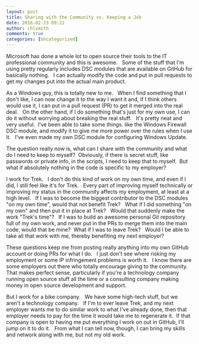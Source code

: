 ```yaml
---
layout: post
title: Sharing with the Community vs. Keeping a Job
date: 2016-02-23 09:21
author: chlsmith
comments: true
categories: [Uncategorized]
---
```

Microsoft has done a whole lot to open source their tools to the IT professional community and this is awesome.   Some of the stuff that I'm using pretty regularly includes DSC modules that are available on GitHub for basically nothing.   I can actually modify the code and put in pull requests to get my changes put into the actual main product.

As a Windows guy, this is totally new to me.   When I find something that I don't like, I can now change it to the way I want it and, if I think others would use it, I can put in a pull request (PR) to get it merged into the real deal.   On the other hand, if I do something that's just for my own use, I can do it without worrying about breaking the real stuff.   It's pretty neat and very useful.  I've been able to take some things. like the Windows Firewall DSC module, and modify it to give me more power over the rules when I use it.   I've even made my own DSC module for configuring Windows Update.

The question really now is, what can I share with the community and what do I need to keep to myself?  Obviously, if there is secret stuff, like passwords or private info, in the scripts, I need to keep that to myself.  But what if absolutely nothing in the code is specific to my employer?

I work for Trek.   I don't do this kind of work on my own time, and even if I did, I still feel like it's for Trek.   Every part of improving myself technically or improving my status in the community affects my employment, at least at a high level.   If I was to become the biggest contributor to the DSC modules "on my own time", would that not benefit Trek?   What if I did something "on my own" and then put it in place at Trek?   Would that suddenly make the work "Trek's time"?   If I was to build an awesome personal Git repository full of my own work, and never put in the PRs to merge them into the main code, would that be mine?  What if I was to leave Trek?   Would I be able to take all that work with me, thereby benefiting my next employer?

These questions keep me from posting really anything into my own GitHub account or doing PRs for what I do.   I just don't see where risking my employment or some IP infringement problems is worth it.   I know there are some employers out there who totally encourage giving to the community.   That makes perfect sense, particularly if you're a technology company running open source stuff all the time or a consulting company making money in open source development and support.

But I work for a bike company.   We have some high-tech stuff, but we aren't a technology company.   If I'm to ever leave Trek, and my next employer wants me to do similar work to what I've already done, then that employer needs to pay for the time it would take me to regenerate it.  If that company is open to having me put everything I work on out in GitHub, I'll jump on it to do it.   From what I can tell now, though, I can bring my skills and network along with me, but not my old work.
